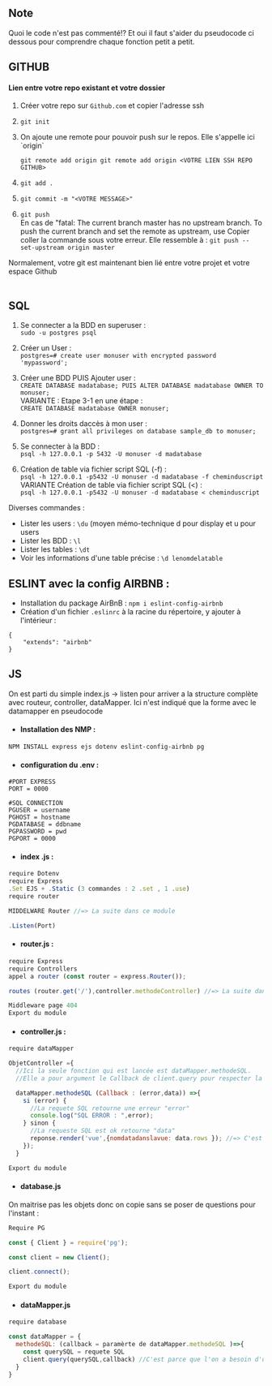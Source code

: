 <h2>Note</h2>
Quoi le code n'est pas commenté!?
Et oui il faut s'aider du pseudocode ci dessous pour comprendre chaque fonction petit a petit.

<h2>GITHUB</h2>
<h4>Lien entre votre repo existant et votre dossier</h4>

<ol>
<li>
 
Créer votre repo sur `Github.com` et copier l'adresse ssh
 
 </li>
<li>
 
 ```git init```
 
 </li>
<li> On ajoute une remote pour pouvoir push sur le repos. Elle s'appelle ici `origin`
 
 ```git remote add origin git remote add origin <VOTRE LIEN SSH REPO GITHUB>```
 
 </li>
<li>
 
 ```git add .```
 
 </li>
<li>
 
 ```git commit -m "<VOTRE MESSAGE>"```
 
 </li>
<li>
 
 ```git push```<br>
En cas de "fatal: The current branch master has no upstream branch. To push the current branch and set the remote as upstream, use
Copier coller la commande sous votre erreur. Elle ressemble à : ```git push --set-upstream origin master```
 
 </li>
 </ol>
Normalement, votre git est maintenant bien lié entre votre projet et votre espace Github
<br>
<br>

<h2>SQL</h2>
<ol>
 <li>
  
  Se connecter a la BDD en superuser :<br> `sudo -u postgres psql`
 
 </li>
 <li>
  
  Créer un User :<br> `postgres=# create user monuser with encrypted password 'mypassword';`
 
 </li>
<li>
 
 Créer une BDD PUIS Ajouter user :<br> `CREATE DATABASE madatabase; PUIS ALTER DATABASE madatabase OWNER TO monuser;`<br>
 VARIANTE : Etape 3-1 en une étape :<br> `CREATE DATABASE madatabase OWNER monuser;`  
 
 </li>
<li>
 
 Donner les droits daccès à mon user :<br> `postgres=# grant all privileges on database sample_db to monuser;`
 
 </li>
 <li>
  
  Se connecter à la BDD :<br> `psql -h 127.0.0.1 -p 5432 -U monuser -d madatabase`
 
 </li>
<li>
    
   Création de table via fichier script SQL (-f) :<br> `psql -h 127.0.0.1 -p5432 -U monuser -d madatabase -f cheminduscript`<br>
    VARIANTE Création de table via fichier script SQL (<) :<br> `psql -h 127.0.0.1 -p5432 -U monuser -d madatabase < cheminduscript`  
 
 </li>
</ol>
 
Diverses commandes :
- Lister les users : `\du` (moyen mémo-technique d pour display et u pour users
- Lister les BDD :  `\l`
- Lister les tables : `\dt` 
- Voir les informations d'une table précise : `\d lenomdelatable `

<h2>ESLINT avec la config AIRBNB :</h2>

- Installation du package AirBnB : `npm i eslint-config-airbnb`
- Création d'un fichier `.eslinrc` à la racine du répertoire, y ajouter à l'intérieur :
```
{
    "extends": "airbnb"
}
```

<h2>JS</h2>
On est parti du simple index.js -> listen pour arriver a la structure complète avec routeur, controller, dataMapper.
Ici n'est indiqué que la forme avec le datamapper en pseudocode

- <h4>Installation des NMP :</h4> 
`NPM INSTALL express ejs dotenv eslint-config-airbnb pg`

- <h4>configuration du .env :</h4>

```
#PORT EXPRESS
PORT = 0000

#SQL CONNECTION
PGUSER = username
PGHOST = hostname
PGDATABASE = ddbname
PGPASSWORD = pwd
PGPORT = 0000
```

- <h4>index .js :</h4>

```javascript
require Dotenv
require Express
.Set EJS + .Static (3 commandes : 2 .set , 1 .use)
require router

MIDDELWARE Router //=> La suite dans ce module

.Listen(Port)
```

- <h4>router.js :</h4>

```javascript
require Express
require Controllers
appel a router (const router = express.Router());

routes (router.get('/'),controller.methodeController) //=> La suite dans ce module

Middleware page 404
Export du module
```

- <h4>controller.js :</h4>

```javascript
require dataMapper

ObjetController ={
  //Ici la seule fonction qui est lancée est dataMapper.methodeSQL.
  //Elle a pour argument le Callback de client.query pour respecter la SOC

  dataMapper.methodeSQL (Callback : (error,data)) =>{
    si (error) {
      //La requete SQL retourne une erreur "error"
      console.log("SQL ERROR : ",error);
    } sinon {
      //La requeste SQL est ok retourne "data"
      reponse.render('vue',{nomdatadanslavue: data.rows }); //=> C'est la dernière fonction avant l'affichage de la page!!!!
    });
  }

Export du module
```

- <h4>database.js</h4>
On maitrise pas les objets donc on copie sans se poser de questions pour l'instant : 
```javascript
Require PG 

const { Client } = require('pg'); 

const client = new Client();

client.connect();

Export du module
```

- <h4>dataMapper.js</h4>
```javascript
require database

const dataMapper = {
  methodeSQL: (callback = paramèrte de dataMapper.methodeSQL )=>{
    const querySQL = requete SQL
    client.query(querySQL,callback) //C'est parce que l'on a besoin d'un callback dans client.query que nous devons le mettre en argument de la methodeSQL
  }
}
```


